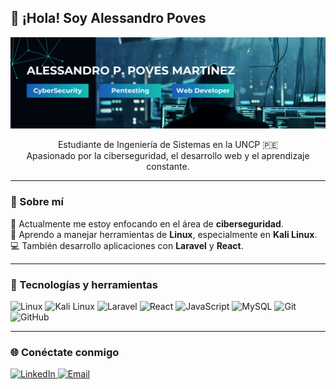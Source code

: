 <h2 align="left">👋 ¡Hola! Soy Alessandro Poves</h2>

<p align="center">
  <img src="./img/Github_Readme.png" width="600" alt="Banner" />
</p>


<p align="center">
  Estudiante de Ingeniería de Sistemas en la UNCP 🇵🇪<br>
  Apasionado por la ciberseguridad, el desarrollo web y el aprendizaje constante.
</p>

---

### 🧠 Sobre mí

🔐 Actualmente me estoy enfocando en el área de **ciberseguridad**.  
🐧 Aprendo a manejar herramientas de **Linux**, especialmente en **Kali Linux**.  
💻 También desarrollo aplicaciones con **Laravel** y **React**.  

---

### 🚀 Tecnologías y herramientas

<p align="left">
  <img src="https://cdn.jsdelivr.net/gh/devicons/devicon/icons/linux/linux-original.svg" width="40" title="Linux"/>
  <img src="https://cdn.jsdelivr.net/gh/devicons/devicon/icons/kali/kali-plain.svg" width="40" title="Kali Linux"/>
  <img src="https://cdn.jsdelivr.net/gh/devicons/devicon/icons/laravel/laravel-plain.svg" width="40" title="Laravel"/>
  <img src="https://cdn.jsdelivr.net/gh/devicons/devicon/icons/react/react-original.svg" width="40" title="React"/>
  <img src="https://cdn.jsdelivr.net/gh/devicons/devicon/icons/javascript/javascript-original.svg" width="40" title="JavaScript"/>
  <img src="https://cdn.jsdelivr.net/gh/devicons/devicon/icons/mysql/mysql-original.svg" width="40" title="MySQL"/>
  <img src="https://cdn.jsdelivr.net/gh/devicons/devicon/icons/git/git-original.svg" width="40" title="Git"/>
  <img src="https://cdn.jsdelivr.net/gh/devicons/devicon/icons/github/github-original.svg" width="40" title="GitHub"/>
</p>

---

### 🌐 Conéctate conmigo

<p align="left">
  <a href="https://www.linkedin.com/in/tu-usuario" target="_blank">
    <img src="https://img.shields.io/badge/LinkedIn-blue?style=for-the-badge&logo=linkedin" alt="LinkedIn"/>
  </a>
  <a href="mailto:tuemail@example.com">
    <img src="https://img.shields.io/badge/Email-red?style=for-the-badge&logo=gmail&logoColor=white" alt="Email"/>
  </a>
</p>


<!--
**SwodLore/SwodLore** is a ✨ _special_ ✨ repository because its `README.md` (this file) appears on your GitHub profile.

Here are some ideas to get you started:

- 🔭 I’m currently working on ...
- 🌱 I’m currently learning ...
- 👯 I’m looking to collaborate on ...
- 🤔 I’m looking for help with ...
- 💬 Ask me about ...
- 📫 How to reach me: ...
- 😄 Pronouns: ...
- ⚡ Fun fact: ...
-->
